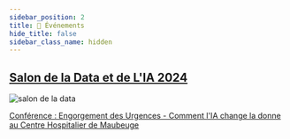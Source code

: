 ```yaml
---
sidebar_position: 2
title: 🎉 Événements
hide_title: false
sidebar_class_name: hidden
---
```


## [Salon de la Data et de L'IA 2024](./salon_de_la_data/index.md)

![salon de la data](https://img.swapcard.com/?u=https%3A%2F%2Fcdn-api.swapcard.com%2Fpublic%2Fimages%2F69397431aa1f4906b70adde50487c9f2.png&q=0.8&m=fit&h=720)

[Conférence : Engorgement des Urgences - Comment l'IA change la donne au Centre Hospitalier de Maubeuge](./salon_de_la_data/engorgement_des_urgences.md)
